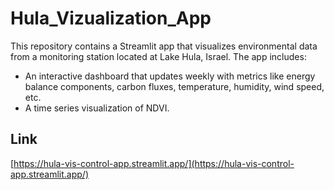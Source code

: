 # Hula_Vizualization_App

This repository contains a Streamlit app that visualizes environmental data from a monitoring station located at Lake Hula, Israel. The app includes:

* An interactive dashboard that updates weekly with metrics like energy balance components, carbon fluxes, temperature, humidity, wind speed, etc.
* A time series visualization of NDVI.
## Link
[https://hula-vis-control-app.streamlit.app/](https://hula-vis-control-app.streamlit.app/)
